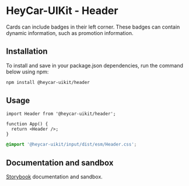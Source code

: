 # HeyCar-UIKit - Header

Cards can include badges in their left corner. These badges can contain dynamic information, such as promotion information.

## Installation

To install and save in your package.json dependencies, run the command below using npm:

```bash
npm install @heycar-uikit/header
```

## Usage

```tsx
import Header from '@heycar-uikit/header';

function App() {
  return <Header />;
}
```

```css
@import '@heycar-uikit/input/dist/esm/Header.css';
```

## Documentation and sandbox

[Storybook](https://hey-car.github.io/heycar-uikit/main/?path=/docs/components-organisms-header--header) documentation and sandbox.
